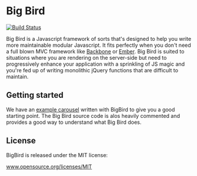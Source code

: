 # Big Bird 

[![Build Status](https://travis-ci.org/madebymany/bigbird.png?branch=master)](https://travis-ci.org/madebymany/bigbird/)

Big Bird is a Javascript framework of sorts that's designed to help you write more maintainable modular Javascript. It fits perfectly when you don't need a full blown MVC framework like [Backbone](http://backbgonejs.org) or [Ember](http://emberjs.com). Big Bird is suited to situations where you are rendering on the server-side but need to progressively enhance your application with a sprinkling of JS magic and you're fed up of writing monolithic jQuery functions that are difficult to maintain. 

## Getting started

We have an [example carousel](https://github.com/madebymany/bigbird/tree/master/examples/carousel/) written with BigBird to give you a good starting point. The Big Bird source code is alos heavily commented and provides a good way to understand what Big Bird does. 

## License

BigBird is released under the MIT license:

www.opensource.org/licenses/MIT
